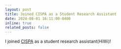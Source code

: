 ```yaml
---
layout: post
title: Joined CISPA as a Student Research Assistant
date: 2024-08-01 16:11:00-0400
inline: true
related_posts: false
---
```


I joined [CISPA](https://cispa.de/de/people/c02yazh) as a student research assistant(HiWi)!

